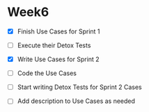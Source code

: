 # Week6
- [x] Finish Use Cases for Sprint 1 
- [ ] Execute their Detox Tests 
- [x] Write Use Cases for Sprint 2 
- [ ] Code the Use Cases 
- [ ] Start writing Detox Tests for Sprint 2 Cases 
- [ ] Add description to Use Cases as needed

